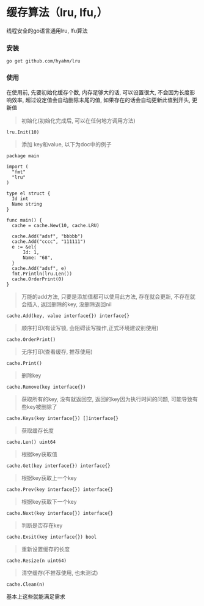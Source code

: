 # 缓存算法（lru, lfu,）
 线程安全的go语言通用lru, lfu算法
### 安装
```
go get github.com/hyahm/lru
```
### 使用

在使用前, 先要初始化缓存个数, 内存足够大的话, 可以设置很大, 不会因为长度影响效率, 
超过设定值会自动删除末尾的值, 如果存在的话会自动更新此值到开头, 更新值
 > 初始化(初始化完成后, 可以在任何地方调用方法)
  ```
  lru.Init(10)
  ```
 > 添加 key和value, 以下为doc中的例子
  ```
package main

import (
	"fmt"
	"lru"
)

type el struct {
	Id int
	Name string
}

func main() {
	cache = cache.New(10, cache.LRU)

	cache.Add("adsf", "bbbbb")
	cache.Add("cccc", "111111")
	e := &el{
		Id: 1,
		Name: "68",
	}
	cache.Add("adsf", e)
	fmt.Println(lru.Len())
	cache.OrderPrint(0)
}
```
> 万能的add方法, 只要是添加值都可以使用此方法, 存在就会更新, 不存在就会插入, 返回删除的key, 没删除返回nil
```
cache.Add(key, value interface{}) interface{}
```
> 顺序打印(有读写锁, 会阻碍读写操作,正式环境建议别使用)
```
cache.OrderPrint()
```
> 无序打印(查看缓存, 推荐使用)
```
cache.Print()
```
> 删除key
```
cache.Remove(key interface{})
```
> 获取所有的key, 没有就返回空, 返回的key因为执行时间的问题, 可能导致有些key被删除了
```
cache.Keys(key interface{}) []interface{}
```
> 获取缓存长度 
```
cache.Len() uint64
```
> 根据key获取值
```
cache.Get(key interface{}) interface{}
```
> 根据key获取上一个key
```
cache.Prev(key interface{}) interface{}
```
> 根据key获取下一个key
```
cache.Next(key interface{}) interface{}
```
> 判断是否存在key
```
cache.Exsit(key interface{}) bool
```
> 重新设置缓存的长度
```
cache.Resize(n uint64)
```
> 清空缓存(不推荐使用, 也未测试)
```
cache.Clean(n)
```
基本上这些就能满足需求
